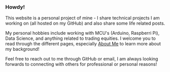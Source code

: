 ### Howdy!
This website is a personal project of mine - I share technical projects I am working on (all hosted on my GitHub) and also share some life related posts.

My personal hobbies include working with MCU's (Arduino, Raspberri Pi), Data Science, and anything related to trading equities. I welcome you to read through the different pages, especially [About Me](./about/) to learn more about my background!

Feel free to reach out to me through GitHub or email, I am always looking forwards to connecting with others for professional or personal reasons!
  